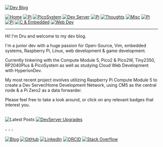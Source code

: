 <a href="./"><img alt="Dev Blog" src="https://img.shields.io/badge/-Developer%20Blog-FE7A16?&amp;logo=git&amp;logoColor=white"></a>

<a href="./"><img alt="Home" src="https://img.shields.io/badge/-Home-151515?&amp;logo=Arduino&amp;logoColor=C51A4A"></a> <a href="./cm5"><img alt="Pi" src="https://img.shields.io/badge/-CM5-151515?&amp;logo=raspberrypi&amp;logoColor=C51A4A"></a> <a href="./picosystem"><img alt="PicoSystem" src="https://img.shields.io/badge/-PicoSystem-151515?&amp;logo=raspberrypi&amp;logoColor=C51A4A"></a> <a href="./devserver"><img alt="Dev Server" src="https://img.shields.io/badge/-Dev%20Server-151515?&amp;logo=Ubuntu&amp;logoColor=C51A4A"></a> <a href="./osnetworking"><img alt="Pi" src="https://img.shields.io/badge/-OS%20&amp;%20Networking-151515?&amp;logo=freebsd&amp;logoColor=C51A4A"></a> <a href="./thoughts"><img alt="Thoughts" src="https://img.shields.io/badge/-Thoughts-151515?&amp;logo=linux&amp;logoColor=C51A4A"></a> <a href="./misc"><img alt="Misc" src="https://img.shields.io/badge/-Misc-151515?&amp;logo=Ubuntu&amp;logoColor=C51A4A"></a> <a href="./raspberrypi"><img alt="Pi" src="https://img.shields.io/badge/-Raspberry%20Pi-151515?&amp;logo=Raspberry-Pi&amp;logoColor=C51A4A"></a> <a href="./microcontrollers"><img alt="Pi" src="https://img.shields.io/badge/-Microcontrollers-151515?&amp;logo=Arduino&amp;logoColor=FE7A16"></a> <a href="./embeddedc"><img alt="C &amp; Embedded" src="https://img.shields.io/badge/-C%20&amp;%20Embedded-151515?&amp;logo=C&amp;logoColor=8a3f8f"></a> <a href="./webdev"><img alt="Web Dev" src="https://img.shields.io/badge/-Web%20Development-151515?&amp;logo=html5&amp;logoColor=DD4814"></a>

- - -

Hi! I'm Dru and welcome to my dev blog.

I'm a junior dev with a huge passion for Open-Source, Vim, embedded systems, Raspberry Pi, Linux, web development & game development.

Currently tinkering with the Compute Module 5, Pico2 & Pico2W,
Tiny2350, RP2040Plus & PicoSystem as well as studying Cloud Web Development with HyperionDev.

My most recent project involves utilizing Raspberry Pi Compute Module 5 to create a Dev Server/Home Development Network,
using CM5 as the central node & a Pi Zero2 as a data forwarder.

Please feel free to take a look around, or click on any relevant badges that interest you.

<br>
<img alt="Latest Posts" src="https://img.shields.io/badge/-Latest%20Posts-FFD1DC?&amp;logo=github&amp;logoColor=black">
<a href="/devserver/devserver-upgrades"><img src="https://img.shields.io/badge/DevServer%20Upgrades-151515?style=flat-square&amp;logo=GitHub&amp;logoColor=white" alt="DevServer Upgrades"></a>

<br>
<br>
- - -

<a href="./"><img alt="Blog" src="https://img.shields.io/badge/-Developer%20Blog-DD4814?style=flat-square&amp;logo=github&amp;logoColor=black"></a> <a href="https://github.com/dntstck" target="_blank"><img alt="GitHub" src="https://img.shields.io/badge/-@dntstck-181717?style=flat-square&amp;logo=GitHub&amp;logoColor=white"></a> <a href="https://www.linkedin.com/in/drudelarosa" target="_blank"><img alt="LinkedIn" src="https://img.shields.io/badge/-LinkedIn-0077B5?style=flat-square&amp;logo=Linkedin&amp;logoColor=white"></a> <a href="https://orcid.org/0009-0003-6755-7655" target="_blank"><img alt="ORCID" src="https://img.shields.io/badge/-ORCID-A6CE39?style=flat-square&amp;logo=ORCID&amp;logoColor=white"></a> <a href="https://stackoverflow.com/users/28874348/dru-delarosa" target="_blank"><img alt="Stack Overflow" src="https://img.shields.io/badge/-Stack%20Overflow-FE7A16?style=flat-square&amp;logo=Stack-Overflow&amp;logoColor=white"></a>